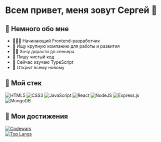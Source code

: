 # Всем привет, меня зовут Сергей 👋 

## 🧔 Немного обо мне 

- 👨🏻‍💻 Начинающий Frontend-разработчик
- 🏢 Ищу крупную компанию для работы и развития
- 🐱‍👤 Хочу дорасти до сеньера
- 📜 Пишу чистый код
- 👀 Сейчас изучаю TypeScript
- 🙌 Открыт всему новому

## 💪 Мой стек 

![HTML5](https://img.shields.io/badge/html5-%23E34F26.svg?style=for-the-badge&logo=html5&logoColor=white) ![CSS3](https://img.shields.io/badge/css3-%231572B6.svg?style=for-the-badge&logo=css3&logoColor=white) ![JavaScript](https://img.shields.io/badge/javascript-%23323330.svg?style=for-the-badge&logo=javascript&logoColor=%23F7DF1E) ![React](https://img.shields.io/badge/react-%2320232a.svg?style=for-the-badge&logo=react&logoColor=%2361DAFB) ![NodeJS](https://img.shields.io/badge/node.js-6DA55F?style=for-the-badge&logo=node.js&logoColor=white) ![Express.js](https://img.shields.io/badge/express.js-%23404d59.svg?style=for-the-badge&logo=express&logoColor=%2361DAFB) ![MongoDB](https://img.shields.io/badge/MongoDB-%234ea94b.svg?style=for-the-badge&logo=mongodb&logoColor=white)

## 🥇 Мои достижения
[![Сodewars](https://www.codewars.com/users/serp123616512/badges/large)](https://www.codewars.com/users/serp123616512)  
[![Top Langs](https://github-readme-stats.vercel.app/api/top-langs/?username=serp123616512&layout=compact)](https://github.com/anuraghazra/github-readme-stats)

<!--
**serp123616512/serp123616512** is a ✨ _special_ ✨ repository because its `README.md` (this file) appears on your GitHub profile.

Here are some ideas to get you started:

- 🔭 I’m currently working on ...
- 🌱 I’m currently learning ...
- 👯 I’m looking to collaborate on ...
- 🤔 I’m looking for help with ...
- 💬 Ask me about ...
- 📫 How to reach me: ...
- 😄 Pronouns: ...
- ⚡ Fun fact: ...
-->
